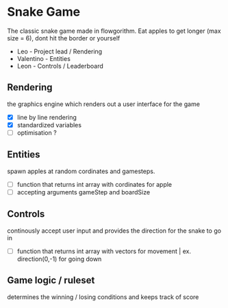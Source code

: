 # Snake Game
The classic snake game made in flowgorithm. Eat apples to get longer (max size = 6), dont hit the border or yourself

- Leo - Project lead / Rendering
- Valentino - Entities 
- Leon - Controls / Leaderboard

## Rendering
the graphics engine which renders out a user interface for the game
 - [x] line by line rendering
 - [x] standardized variables
 - [ ] optimisation ?
## Entities
spawn apples at random cordinates and gamesteps.
 - [ ] function that returns int array with cordinates for apple
 - [ ] accepting arguments gameStep and boardSize
## Controls
continously accept user input and provides the direction for the snake to go in
 - [ ] function that returns int array with vectors for movement | ex. direction(0,-1) for going down
## Game logic / ruleset
 determines the winning / losing conditions and keeps track of score